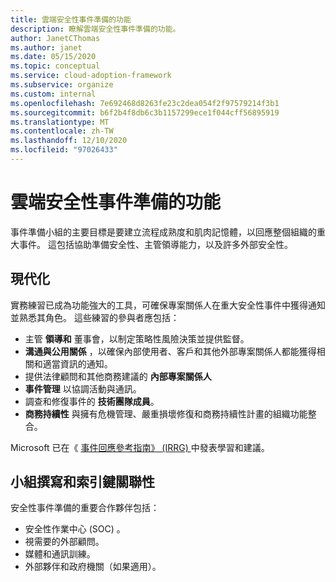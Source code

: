 ```yaml
---
title: 雲端安全性事件準備的功能
description: 瞭解雲端安全性事件準備的功能。
author: JanetCThomas
ms.author: janet
ms.date: 05/15/2020
ms.topic: conceptual
ms.service: cloud-adoption-framework
ms.subservice: organize
ms.custom: internal
ms.openlocfilehash: 7e692468d8263fe23c2dea054f2f97579214f3b1
ms.sourcegitcommit: b6f2b4f8db6c3b1157299ece1f044cff56895919
ms.translationtype: MT
ms.contentlocale: zh-TW
ms.lasthandoff: 12/10/2020
ms.locfileid: "97026433"
---
```

# <a name="function-of-cloud-security-incident-preparation"></a>雲端安全性事件準備的功能

事件準備小組的主要目標是要建立流程成熟度和肌肉記憶體，以回應整個組織的重大事件。 這包括協助準備安全性、主管領導能力，以及許多外部安全性。

## <a name="modernization"></a>現代化

實務練習已成為功能強大的工具，可確保專案關係人在重大安全性事件中獲得通知並熟悉其角色。 這些練習的參與者應包括：

- 主管 **領導和** 董事會，以制定策略性風險決策並提供監督。
- **溝通與公用關係** ，以確保內部使用者、客戶和其他外部專案關係人都能獲得相關和適當資訊的通知。
- 提供法律顧問和其他商務建議的 **內部專案關係人**
- **事件管理** 以協調活動與通訊。
- 調查和修復事件的 **技術團隊成員**。
- **商務持續性** 與擁有危機管理、嚴重損壞修復和商務持續性計畫的組織功能整合。

<!-- docutune:casing "Incident Response Reference Guide" "IRRG" -->
<!-- cSpell:ignore IRRG -->

Microsoft 已在《 [事件回應參考指南》 (IRRG) ](https://aka.ms/IRRG)中發表學習和建議。

## <a name="team-composition-and-key-relationships"></a>小組撰寫和索引鍵關聯性

安全性事件準備的重要合作夥伴包括：

- 安全性作業中心 (SOC) 。
- 視需要的外部顧問。
- 媒體和通訊訓練。
- 外部夥伴和政府機關（如果適用）。
